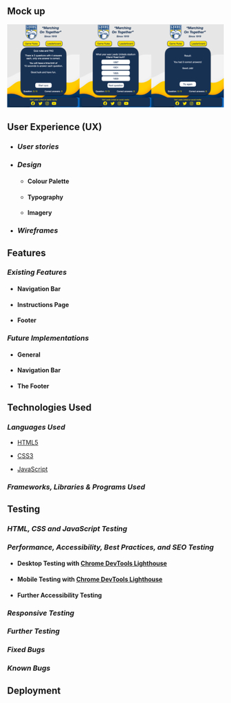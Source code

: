 

## Mock up ##

![title](/assets/images/mockup-quiz.png)


## __User Experience (UX)__

-   ### ***User stories***


-   ### ***Design***
    
    -   #### Colour Palette

       

    -   #### Typography

        
    -   #### Imagery

      

-   ### ***Wireframes***

   
## __Features__

### ***Existing Features***

- #### Navigation Bar

  

- #### Instructions Page

 

- #### Footer



### ***Future Implementations***

- #### General

  

- #### Navigation Bar

  


- #### The Footer

 
## __Technologies Used__

### ***Languages Used***

-   [HTML5](https://en.wikipedia.org/wiki/HTML5)

-   [CSS3](https://en.wikipedia.org/wiki/Cascading_Style_Sheets)

-   [JavaScript](https://en.wikipedia.org/wiki/JavaScript)

### ***Frameworks, Libraries & Programs Used***



## __Testing__

### ***HTML, CSS and JavaScript Testing***



### ***Performance, Accessibility, Best Practices, and SEO Testing***

  

- #### Desktop Testing with [Chrome DevTools Lighthouse](https://developers.google.com/web/tools/lighthouse)

  
- #### Mobile Testing with [Chrome DevTools Lighthouse](https://developers.google.com/web/tools/lighthouse)

 

- #### Further Accessibility Testing

  

### ***Responsive Testing***

  

### ***Further Testing***



### ***Fixed Bugs***



### ***Known Bugs***



## __Deployment__




